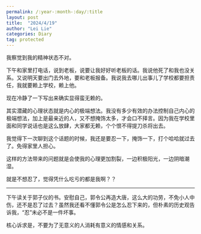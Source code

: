 ```yaml
---
permalink: /:year-:month-:day/:title
layout: post
title:  "2024/4/19"
author: "Lei Lie"
categories: Diary
tag: protected
---
```


我察觉到我的精神状态不对。

下午和家里打电话，说到老板，说要让我好好听老板的话。我说他死了和我也没关系。又说明天要出门去外地，要和老板报备。我说我去哪儿出事儿了学校都要担责任，我就要赖上学校，赖上他。

现在冷静了一下写出来确实显得蛮无赖的。

其实潜藏的心理状态就是内心的极端想法。我没有多少有效的办法控制自己内心的极端想法，加上是最亲近的人，又不想掩饰太多，才会口不择言。因为我在学校里面和同学说话也是这么放肆，大家都无赖，个个恨不得提刀杀将出去。

我觉得下一次聊到这个话题的时候，我还是要忍一下，掩饰一下，打个哈哈就过去了。免得家里人担心。

这样的方法带来的问题就是会使我的心理更加割裂，一边积极阳光，一边阴暗潮湿。

就是不想忍了，觉得凭什么吃亏的都是我啊？？

---

下午读关于郭子仪的书。安慰自己，郭令公再造大唐，这么大的功劳，不免小人中伤，还不是忍了过去？虽然我还看不懂郭令公是怎么忍下来的，但朴素的历史观告诉我，“忍”未必不是一件坏事。

核心诉求是，不要为了无意义的人消耗有意义的情感和关系。